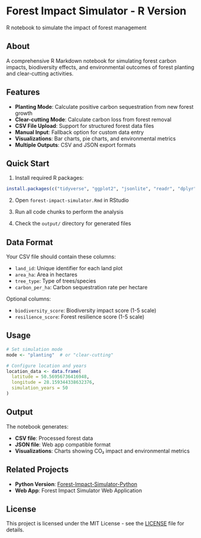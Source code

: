# Forest Impact Simulator - R Version

R notebook to simulate the impact of forest management

## About

A comprehensive R Markdown notebook for simulating forest carbon impacts, biodiversity effects, and environmental outcomes of forest planting and clear-cutting activities.

## Features

- **Planting Mode**: Calculate positive carbon sequestration from new forest growth
- **Clear-cutting Mode**: Calculate carbon loss from forest removal
- **CSV File Upload**: Support for structured forest data files
- **Manual Input**: Fallback option for custom data entry
- **Visualizations**: Bar charts, pie charts, and environmental metrics
- **Multiple Outputs**: CSV and JSON export formats

## Quick Start

1. Install required R packages:
```r
install.packages(c("tidyverse", "ggplot2", "jsonlite", "readr", "dplyr", "plotly"))
```

2. Open `forest-impact-simulator.Rmd` in RStudio

3. Run all code chunks to perform the analysis

4. Check the `output/` directory for generated files

## Data Format

Your CSV file should contain these columns:
- `land_id`: Unique identifier for each land plot
- `area_ha`: Area in hectares
- `tree_type`: Type of trees/species
- `carbon_per_ha`: Carbon sequestration rate per hectare

Optional columns:
- `biodiversity_score`: Biodiversity impact score (1-5 scale)
- `resilience_score`: Forest resilience score (1-5 scale)

## Usage

```r
# Set simulation mode
mode <- "planting"  # or "clear-cutting"

# Configure location and years
location_data <- data.frame(
  latitude = 50.56956736416948,
  longitude = 28.159344338632376,
  simulation_years = 50
)
```

## Output

The notebook generates:
- **CSV file**: Processed forest data
- **JSON file**: Web app compatible format
- **Visualizations**: Charts showing CO₂ impact and environmental metrics

## Related Projects

- **Python Version**: [Forest-Impact-Simulator-Python](https://github.com/KarimOsmanGH/Forest-Impact-Simulator-Python)
- **Web App**: Forest Impact Simulator Web Application

## License

This project is licensed under the MIT License - see the [LICENSE](LICENSE) file for details.
